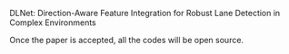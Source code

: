 DLNet: Direction-Aware Feature Integration for Robust Lane Detection in Complex Environments

Once the paper is accepted, all the codes will be open source.
